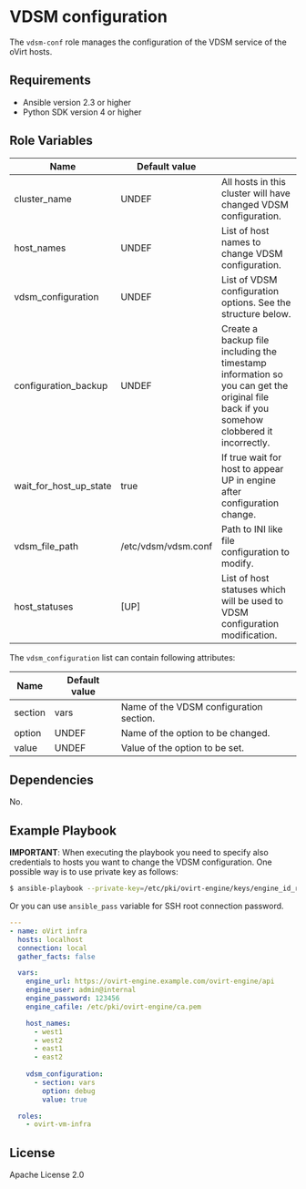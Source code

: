 VDSM configuration
==================

The `vdsm-conf` role manages the configuration of the VDSM service of the oVirt hosts.

Requirements
------------

 * Ansible version 2.3 or higher
 * Python SDK version 4 or higher

Role Variables
--------------

| Name               | Default value     |                                              |
|--------------------|-------------------|----------------------------------------------| 
| cluster_name       | UNDEF             | All hosts in this cluster will have changed VDSM configuration. |
| host_names         | UNDEF             | List of host names to change VDSM configuration. |
| vdsm_configuration | UNDEF             | List of VDSM configuration options. See the structure below.  |
| configuration_backup | UNDEF           | Create a backup file including the timestamp information so you can get the original file back if you somehow clobbered it incorrectly. |
| wait_for_host_up_state | true          | If true wait for host to appear UP in engine after configuration change. |
| vdsm_file_path     | /etc/vdsm/vdsm.conf | Path to INI like file configuration to modify. |
| host_statuses      | [UP]              | List of host statuses which will be used to VDSM configuration modification. |

The `vdsm_configuration` list can contain following attributes:

| Name       | Default value         |                                         |
|------------|-----------------------|-----------------------------------------| 
| section    | vars                  | Name of the VDSM configuration section. |
| option     | UNDEF                 | Name of the option to be changed.       |
| value      | UNDEF                 | Value of the option to be set.          |

Dependencies
------------

No.

Example Playbook
----------------

__IMPORTANT__: When executing the playbook you need to specify also
credentials to hosts you want to change the VDSM configuration. One
possible way is to use private key as follows:

```bash
$ ansible-playbook --private-key=/etc/pki/ovirt-engine/keys/engine_id_rsa examples/vdsm_conf.yml
```

Or you can use `ansible_pass` variable for SSH root connection password.

```yaml
---
- name: oVirt infra
  hosts: localhost
  connection: local
  gather_facts: false

  vars:
    engine_url: https://ovirt-engine.example.com/ovirt-engine/api
    engine_user: admin@internal
    engine_password: 123456
    engine_cafile: /etc/pki/ovirt-engine/ca.pem

    host_names:
      - west1
      - west2
      - east1
      - east2
    
    vdsm_configuration:
      - section: vars
        option: debug
        value: true

  roles:
    - ovirt-vm-infra
```

License
-------

Apache License 2.0
